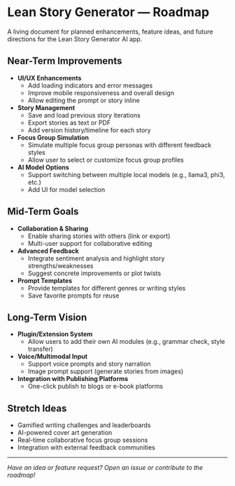 # Lean Story Generator — Roadmap

A living document for planned enhancements, feature ideas, and future directions for the Lean Story Generator AI app.

## Near-Term Improvements
- **UI/UX Enhancements**
  - Add loading indicators and error messages
  - Improve mobile responsiveness and overall design
  - Allow editing the prompt or story inline
- **Story Management**
  - Save and load previous story iterations
  - Export stories as text or PDF
  - Add version history/timeline for each story
- **Focus Group Simulation**
  - Simulate multiple focus group personas with different feedback styles
  - Allow user to select or customize focus group profiles
- **AI Model Options**
  - Support switching between multiple local models (e.g., llama3, phi3, etc.)
  - Add UI for model selection

## Mid-Term Goals
- **Collaboration & Sharing**
  - Enable sharing stories with others (link or export)
  - Multi-user support for collaborative editing
- **Advanced Feedback**
  - Integrate sentiment analysis and highlight story strengths/weaknesses
  - Suggest concrete improvements or plot twists
- **Prompt Templates**
  - Provide templates for different genres or writing styles
  - Save favorite prompts for reuse

## Long-Term Vision
- **Plugin/Extension System**
  - Allow users to add their own AI modules (e.g., grammar check, style transfer)
- **Voice/Multimodal Input**
  - Support voice prompts and story narration
  - Image prompt support (generate stories from images)
- **Integration with Publishing Platforms**
  - One-click publish to blogs or e-book platforms

## Stretch Ideas
- Gamified writing challenges and leaderboards
- AI-powered cover art generation
- Real-time collaborative focus group sessions
- Integration with external feedback communities

---

*Have an idea or feature request? Open an issue or contribute to the roadmap!*
